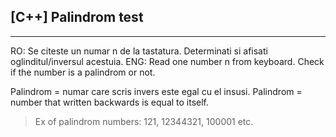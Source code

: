 ## [C++]    Palindrom test
---
RO:     Se citeste un numar n de la tastatura. Determinati si afisati oglinditul/inversul acestuia.
ENG:    Read one number n from keyboard. Check if the number is a palindrom or not.

Palindrom = numar care scris invers este egal cu el insusi. 
Palindrom = number that written backwards is equal to itself.

> Ex of palindrom numbers: 121, 12344321, 100001 etc.